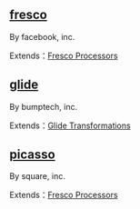 
## [fresco](https://github.com/facebook/fresco)

By facebook, inc.

Extends：[Fresco Processors](https://github.com/wasabeef/fresco-processors)

## [glide](https://github.com/bumptech/glide)

By bumptech, inc.

Extends：[Glide Transformations](https://github.com/wasabeef/glide-transformations)

## [picasso](https://github.com/square/picasso)

By square, inc.

Extends：[Fresco Processors](https://github.com/wasabeef/picasso-transformations)
